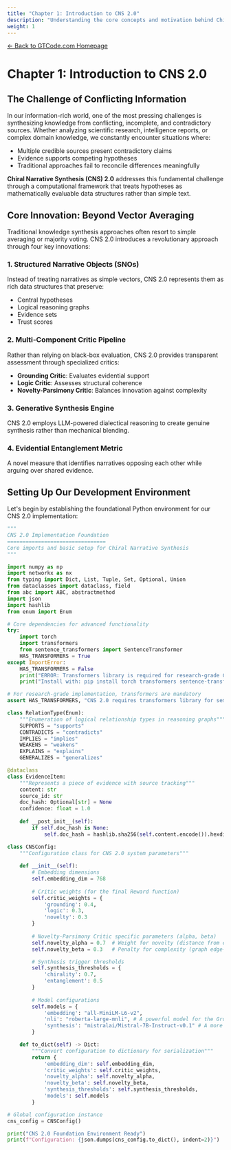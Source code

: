 ```yaml
---
title: "Chapter 1: Introduction to CNS 2.0"
description: "Understanding the core concepts and motivation behind Chiral Narrative Synthesis"
weight: 1
---
```


<div class="guide-header">
    <a href="/" class="home-link">← Back to GTCode.com Homepage</a>
</div>

# Chapter 1: Introduction to CNS 2.0

## The Challenge of Conflicting Information

In our information-rich world, one of the most pressing challenges is synthesizing knowledge from conflicting, incomplete, and contradictory sources. Whether analyzing scientific research, intelligence reports, or complex domain knowledge, we constantly encounter situations where:

- Multiple credible sources present contradictory claims
- Evidence supports competing hypotheses
- Traditional approaches fail to reconcile differences meaningfully

**Chiral Narrative Synthesis (CNS) 2.0** addresses this fundamental challenge through a computational framework that treats hypotheses as mathematically evaluable data structures rather than simple text.

## Core Innovation: Beyond Vector Averaging

Traditional knowledge synthesis approaches often resort to simple averaging or majority voting. CNS 2.0 introduces a revolutionary approach through four key innovations:

### 1. Structured Narrative Objects (SNOs)

Instead of treating narratives as simple vectors, CNS 2.0 represents them as rich data structures that preserve:
- Central hypotheses
- Logical reasoning graphs
- Evidence sets
- Trust scores

### 2. Multi-Component Critic Pipeline

Rather than relying on black-box evaluation, CNS 2.0 provides transparent assessment through specialized critics:
- **Grounding Critic**: Evaluates evidential support
- **Logic Critic**: Assesses structural coherence
- **Novelty-Parsimony Critic**: Balances innovation against complexity

### 3. Generative Synthesis Engine

CNS 2.0 employs LLM-powered dialectical reasoning to create genuine synthesis rather than mechanical blending.

### 4. Evidential Entanglement Metric

A novel measure that identifies narratives opposing each other while arguing over shared evidence.

## Setting Up Our Development Environment

Let's begin by establishing the foundational Python environment for our CNS 2.0 implementation:

```python
"""
CNS 2.0 Implementation Foundation
================================
Core imports and basic setup for Chiral Narrative Synthesis
"""

import numpy as np
import networkx as nx
from typing import Dict, List, Tuple, Set, Optional, Union
from dataclasses import dataclass, field
from abc import ABC, abstractmethod
import json
import hashlib
from enum import Enum

# Core dependencies for advanced functionality
try:
    import torch
    import transformers
    from sentence_transformers import SentenceTransformer
    HAS_TRANSFORMERS = True
except ImportError:
    HAS_TRANSFORMERS = False
    print("ERROR: Transformers library is required for research-grade CNS 2.0 implementation.")
    print("Install with: pip install torch transformers sentence-transformers")

# For research-grade implementation, transformers are mandatory
assert HAS_TRANSFORMERS, "CNS 2.0 requires transformers library for semantic embeddings and NLI models"

class RelationType(Enum):
    """Enumeration of logical relationship types in reasoning graphs"""
    SUPPORTS = "supports"
    CONTRADICTS = "contradicts"
    IMPLIES = "implies"
    WEAKENS = "weakens"
    EXPLAINS = "explains"
    GENERALIZES = "generalizes"

@dataclass
class EvidenceItem:
    """Represents a piece of evidence with source tracking"""
    content: str
    source_id: str
    doc_hash: Optional[str] = None
    confidence: float = 1.0
    
    def __post_init__(self):
        if self.doc_hash is None:
            self.doc_hash = hashlib.sha256(self.content.encode()).hexdigest()[:16]

class CNSConfig:
    """Configuration class for CNS 2.0 system parameters"""
    
    def __init__(self):
        # Embedding dimensions
        self.embedding_dim = 768
        
        # Critic weights (for the final Reward function)
        self.critic_weights = {
            'grounding': 0.4,
            'logic': 0.3,
            'novelty': 0.3
        }
        
        # Novelty-Parsimony Critic specific parameters (alpha, beta)
        self.novelty_alpha = 0.7  # Weight for novelty (distance from existing SNOs)
        self.novelty_beta = 0.3   # Penalty for complexity (graph edge-to-node ratio)

        # Synthesis trigger thresholds
        self.synthesis_thresholds = {
            'chirality': 0.7,
            'entanglement': 0.5
        }
        
        # Model configurations
        self.models = {
            'embedding': "all-MiniLM-L6-v2",
            'nli': "roberta-large-mnli", # A powerful model for the Grounding Critic
            'synthesis': "mistralai/Mistral-7B-Instruct-v0.1" # A more capable synthesis model
        }

    def to_dict(self) -> Dict:
        """Convert configuration to dictionary for serialization"""
        return {
            'embedding_dim': self.embedding_dim,
            'critic_weights': self.critic_weights,
            'novelty_alpha': self.novelty_alpha,
            'novelty_beta': self.novelty_beta,
            'synthesis_thresholds': self.synthesis_thresholds,
            'models': self.models
        }

# Global configuration instance
cns_config = CNSConfig()

print("CNS 2.0 Foundation Environment Ready")
print(f"Configuration: {json.dumps(cns_config.to_dict(), indent=2)}")
